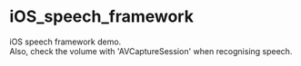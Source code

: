 # iOS_speech_framework
iOS speech framework demo.  
Also, check the volume with 'AVCaptureSession' when recognising speech.
